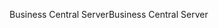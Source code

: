 <span data-ttu-id="617fb-101">Business Central Server</span><span class="sxs-lookup"><span data-stu-id="617fb-101">Business Central Server</span></span>